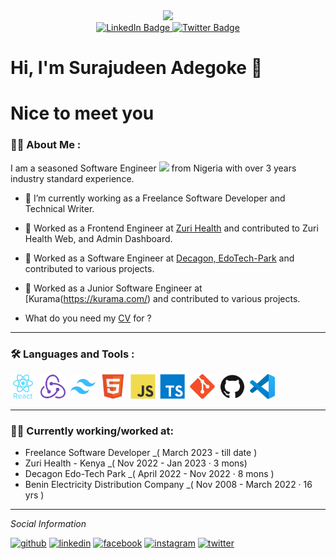 <div id="header" align="center">
  <img src="https://media.giphy.com/media/M9gbBd9nbDrOTu1Mqx/giphy.gif" width="100"/>
  <div id="badges">
    <a href="https://www.linkedin.com/in/surajudeen-adegoke-3a224aa0/">
      <img src="https://img.shields.io/badge/LinkedIn-blue?style=for-the-badge&logo=linkedin&logoColor=white" alt="LinkedIn Badge"/>
    </a>
    <a href="https://twitter.com/adeg4_a">
      <img src="https://img.shields.io/badge/Twitter-blue?style=for-the-badge&logo=twitter&logoColor=white" alt="Twitter Badge"/>
    </a>
  </div>
</div>

# Hi, I'm Surajudeen Adegoke 👋
# Nice to meet you

### 👨‍💻 About Me :

I am a seasoned  Software Engineer <img src="https://media.giphy.com/media/WUlplcMpOCEmTGBtBW/giphy.gif" width="30"> from Nigeria with over 3 years industry standard experience.

- 💼 I’m currently working as a Freelance Software Developer and Technical Writer.

- 💼 Worked as a Frontend Engineer at [Zuri Health](https://zuri.health/) and contributed to Zuri Health Web, and Admin Dashboard.

- 💼 Worked as a  Software Engineer at [Decagon, EdoTech-Park](https://decagon.institute/) and contributed to various projects.
  
- 💼 Worked as a Junior Software Engineer at [Kurama(https://kurama.com/) and contributed to various projects.

- What do you need my [CV](https://docs.google.com/document/d/15DkOC5kN6g39i6BXJfYCH3om6NXGNrOslyjyp9oDoW4/edit?tab=t.0) for ?

----

### :hammer_and_wrench: Languages and Tools :

<div>
  <img src="https://github.com/devicons/devicon/blob/master/icons/react/react-original-wordmark.svg" title="React" alt="React" width="40" height="40"/>&nbsp;
  <img src="https://github.com/devicons/devicon/blob/master/icons/redux/redux-original.svg" title="Redux" alt="Redux " width="40" height="40"/>&nbsp;
  <img src="https://github.com/devicons/devicon/blob/master/icons/tailwindcss/tailwindcss-plain.svg"  title="Tailwind" alt="Tailwind" width="40" height="40"/>&nbsp;
  <img src="https://github.com/devicons/devicon/blob/master/icons/html5/html5-original.svg" title="HTML5" alt="HTML" width="40" height="40"/>&nbsp;
  <img src="https://github.com/devicons/devicon/blob/master/icons/javascript/javascript-original.svg" title="JavaScript" alt="JavaScript" width="40" height="40"/>&nbsp;
  <img src="https://github.com/devicons/devicon/blob/master/icons/typescript/typescript-plain.svg" title="Typescript" alt="Typescript" width="40" height="40"/>&nbsp;
  <img src="https://github.com/devicons/devicon/blob/master/icons/git/git-original.svg" title="Git"  alt="Git" width="40" height="40"/>&nbsp;
  <img src="https://github.com/devicons/devicon/blob/master/icons/github/github-original.svg" title="Github"  alt="Github" width="40" height="40"/>&nbsp;
    <img src="https://github.com/devicons/devicon/blob/master/icons/vscode/vscode-original.svg" title="VScode"  alt="VScode" width="40" height="40"/>&nbsp;
</div>

---

### 👨‍💻 Currently working/worked at:
- Freelance Software Developer  _( March 2023 - till date )
- Zuri Health - Kenya  _( Nov 2022 - Jan 2023 · 3 mons)
- Decagon Edo-Tech Park _( April 2022 - Nov 2022 · 8 mons )
- Benin Electricity Distribution Company _( Nov 2008 - March 2022 · 16 yrs )


---

_Social Information_

[<img src='https://cdn.jsdelivr.net/npm/simple-icons@3.0.1/icons/github.svg' alt='github' height='20'>](https://github.com/surajudeenadegoke/) [<img src='https://cdn.jsdelivr.net/npm/simple-icons@3.0.1/icons/linkedin.svg' alt='linkedin' height='20'>](https://www.linkedin.com/in/surajudeen-adegoke-3a224aa0/) [<img src='https://cdn.jsdelivr.net/npm/simple-icons@3.0.1/icons/facebook.svg' alt='facebook' height='20'>](https://web.facebook.com/profile.php?id=100004866885625) [<img src='https://cdn.jsdelivr.net/npm/simple-icons@3.0.1/icons/instagram.svg' alt='instagram' height='20'>](https://www.instagram.com/surajudeenadegoke/) [<img src='https://cdn.jsdelivr.net/npm/simple-icons@3.0.1/icons/twitter.svg' alt='twitter' height='20'>](https://twitter.com/adeg4_a)

<!--
*Bennyyoung/Bennyyoung* is a ✨ special ✨ repository because its `README.md` (this file) appears on your GitHub profile.

Here are some ideas to get you started:

- 🔭 I’m currently working on ...
- 🌱 I’m currently learning ...
- 👯 I’m looking to collaborate on ...
- 🤔 I’m looking for help with ...
- 💬 Ask me about ...
- 📫 How to reach me: ...
- 😄 Pronouns: ...
- ⚡ Fun fact: ...
-->

